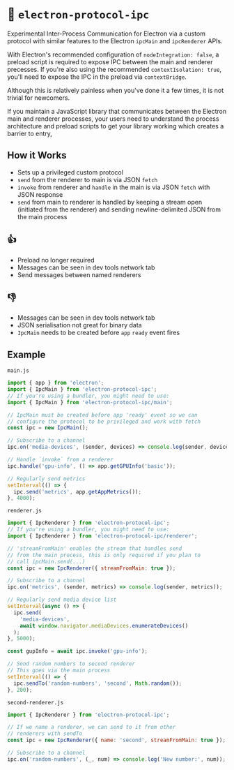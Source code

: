 # 💫 `electron-protocol-ipc`

Experimental Inter-Process Communication for Electron via a custom protocol with
similar features to the Electron `ipcMain` and `ipcRenderer` APIs.

With Electron's recommended configuration of `nodeIntegration: false`, a preload
script is required to expose IPC between the main and renderer precesses. If
you're also using the recommended `contextIsolation: true`, you'll need to
expose the IPC in the preload via `contextBridge`.

Although this is relatively painless when you've done it a few times, it is not
trivial for newcomers.

If you maintain a JavaScript library that communicates between the
Electron main and renderer processes, your users need to understand the
process architecture and preload scripts to get your library working which
creates a barrier to entry,

## How it Works

- Sets up a privileged custom protocol
- `send` from the renderer to main is via JSON `fetch`
- `invoke` from renderer and `handle` in the main is via JSON `fetch` with JSON response
- `send` from main to renderer is handled by keeping a stream open (initiated
  from the renderer) and sending newline-delimited JSON from the main process

## 👍

- Preload no longer required
- Messages can be seen in dev tools network tab
- Send messages between named renderers

## 👎

- Messages can be seen in dev tools network tab
- JSON serialisation not great for binary data
- `IpcMain` needs to be created before `app` `ready` event fires

## Example

`main.js`

```js
import { app } from 'electron';
import { IpcMain } from 'electron-protocol-ipc';
// If you're using a bundler, you might need to use:
import { IpcMain } from 'electron-protocol-ipc/main';

// IpcMain must be created before app 'ready' event so we can
// configure the protocol to be privileged and work with fetch
const ipc = new IpcMain();

// Subscribe to a channel
ipc.on('media-devices', (sender, devices) => console.log(sender, devices));

// Handle `invoke` from a renderer
ipc.handle('gpu-info', () => app.getGPUInfo('basic'));

// Regularly send metrics
setInterval(() => {
  ipc.send('metrics', app.getAppMetrics());
}, 4000);
```

`renderer.js`

```js
import { IpcRenderer } from 'electron-protocol-ipc';
// If you're using a bundler, you might need to use:
import { IpcRenderer } from 'electron-protocol-ipc/renderer';

// 'streamFromMain' enables the stream that handles send
// from the main process, this is only required if you plan to
// call ipcMain.send(...)
const ipc = new IpcRenderer({ streamFromMain: true });

// Subscribe to a channel
ipc.on('metrics', (sender, metrics) => console.log(sender, metrics));

// Regularly send media device list
setInterval(async () => {
  ipc.send(
    'media-devices',
    await window.navigator.mediaDevices.enumerateDevices()
  );
}, 5000);

const gupInfo = await ipc.invoke('gpu-info');

// Send random numbers to second renderer
// This goes via the main process
setInterval(() => {
  ipc.sendTo('random-numbers', 'second', Math.random());
}, 200);
```

`second-renderer.js`

```js
import { IpcRenderer } from 'electron-protocol-ipc';

// If we name a renderer, we can send to it from other
// renderers with sendTo
const ipc = new IpcRenderer({ name: 'second', streamFromMain: true });

// Subscribe to a channel
ipc.on('random-numbers', (_, num) => console.log('New number:', num));
```
